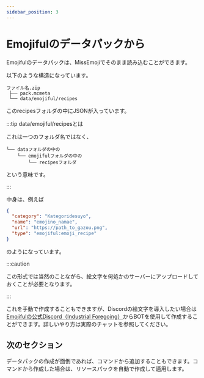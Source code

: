 ```yaml
---
sidebar_position: 3
---
```


# Emojifulのデータパックから

Emojifulのデータパックは、MissEmojiでそのまま読み込むことができます。

以下のような構造になっています。

```
ファイル名.zip
 ├── pack.mcmeta
 └── data/emojiful/recipes
```

このrecipesフォルダの中にJSONが入っています。

:::tip data/emojiful/recipesとは

これは一つのフォルダ名ではなく、

```
└── dataフォルダの中の
    └── emojifulフォルダの中の
        └── recipesフォルダ
```

という意味です。

:::

中身は、例えば

```json title="test.json"
{
  "category": "Kategoridesuyo",
  "name": "emojino_namae",
  "url": "https://path_to_gazou.png",
  "type": "emojiful:emoji_recipe"
}
```

のようになっています。

:::caution

この形式では当然のことながら、絵文字を何処かのサーバーにアップロードしておくことが必要となります。

:::

これを手動で作成することもできますが、Discordの絵文字を導入したい場合は[Emojifulの公式Discord（Industrial Foregoing）](https://discord.gg/4tPfwjn)からBOTを使用して作成することができます。詳しいやり方は実際のチャットを参照してください。

## 次のセクション

データパックの作成が面倒であれば、コマンドから追加することもできます。コマンドから作成した場合は、リソースパックを自動で作成して適用します。